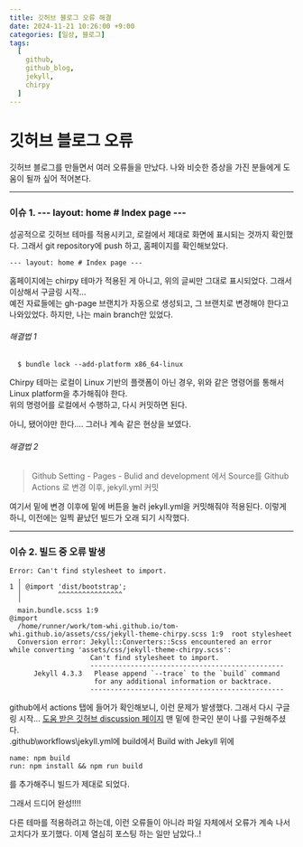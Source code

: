 ```yaml
---
title: 깃허브 블로그 오류 해결
date: 2024-11-21 10:26:00 +9:00
categories: [일상, 블로그]
tags:
  [
    github,
    github_blog,
    jekyll,
    chirpy
  ]
---
```


# 깃허브 블로그 오류  

 깃허브 블로그를 만들면서 여러 오류들을 만났다. 나와 비슷한 증상을 가진 분들에게 도움이 될까 싶어 적어본다.  

---
### 이슈 1. --- layout: home # Index page ---  
 성공적으로 깃허브 테마를 적용시키고, 로컬에서 제대로 화면에 표시되는 것까지 확인했다. 그래서 git repository에 push 하고, 홈페이지를 확인해보았다.

```
--- layout: home # Index page ---
```  
홈페이지에는 chirpy 테마가 적용된 게 아니고, 위의 글씨만 그대로 표시되었다. 그래서 이상해서 구글링 시작...  
예전 자료들에는 gh-page 브랜치가 자동으로 생성되고, 그 브랜치로 변경해야 한다고 나와있었다. 하지만, 나는 main branch만 있었다.  

###### 해결법 1  
```
  $ bundle lock --add-platform x86_64-linux
```
Chirpy 테마는 로컬이 Linux 기반의 플랫폼이 아닌 경우, 위와 같은 명령어를 통해서 Linux platform을 추가해줘야 한다.  
위의 명령어를 로컬에서 수행하고, 다시 커밋하면 된다.  

아니, 됐어야만 한다.... 그러나 계속 같은 현상을 보였다.

###### 해결법 2  
> Github Setting - Pages - Bulid and development 에서 Source를 Github Actions 로 변경 이후, jekyll.yml 커밋  

여기서 밑에 변경 이후에 밑에 버튼을 눌러 jekyll.yml을 커밋해줘야 적용된다. 이렇게 하니, 이전에는 일찍 끝났던 빌드가 오래 되기 시작했다.  

---
### 이슈 2. 빌드 중 오류 발생
```
Error: Can't find stylesheet to import.
  ╷
1 │ @import 'dist/bootstrap';
  │         ^^^^^^^^^^^^^^^^
  ╵
  main.bundle.scss 1:9                                                                           @import
  /home/runner/work/tom-whi.github.io/tom-whi.github.io/assets/css/jekyll-theme-chirpy.scss 1:9  root stylesheet 
  Conversion error: Jekyll::Converters::Scss encountered an error while converting 'assets/css/jekyll-theme-chirpy.scss':
                    Can't find stylesheet to import.
                    ------------------------------------------------
      Jekyll 4.3.3   Please append `--trace` to the `build` command 
                     for any additional information or backtrace. 
                    ------------------------------------------------
```  

github에서 actions 탭에 들어가 확인해보니, 이런 문제가 발생했다. 그래서 다시 구글링 시작... 
[도움 받은 깃허브 discussion 페이지](https://github.com/cotes2020/jekyll-theme-chirpy/discussions/1809) 맨 밑에 한국인 분이 나를 구원해주셨다.  
.github\workflows\jekyll.yml에 build에서 Build with Jekyll 위에
```
name: npm build
run: npm install && npm run build
```
를 추가해주니 빌드가 제대로 되었다.  

그래서 드디어 완성!!!!  

다른 테마를 적용하려고 하는데, 이런 오류들이 아니라 파일 자체에서 오류가 계속 나서 고치다가 포기했다. 이제 열심히 포스팅 하는 일만 남았다..!